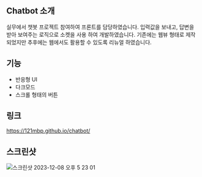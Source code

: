 ## Chatbot 소개
실무에서 챗봇 프로젝트 참여하여 프론트를 담당하였습니다. 입력값을 보내고, 답변을 받아 보여주는 로직으로 소켓을 사용 하여 개발하였습니다. 
기존에는 웹뷰 형태로 제작되었지만 추후에는 웹에서도 활용할 수 있도록 리뉴얼 하였습니다. 

## 기능
- 반응형 UI
- 다크모드 
- 스크롤 형태의 버튼

## 링크
https://121mbp.github.io/chatbot/


## 스크린샷
![스크린샷 2023-12-08 오후 5 23 01](https://github.com/121Mbp/chatbot/assets/11451648/2fccd463-2e73-4d3b-ba6d-0a41f5fe7e84)

